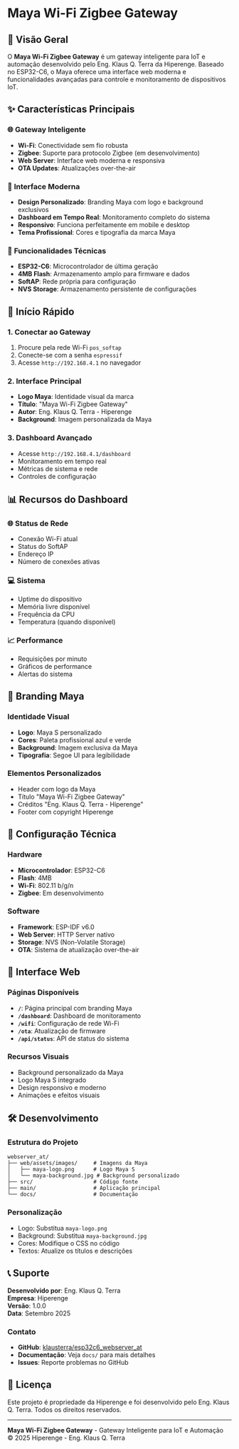 # Maya Wi-Fi Zigbee Gateway

## 🎯 Visão Geral

O **Maya Wi-Fi Zigbee Gateway** é um gateway inteligente para IoT e automação desenvolvido pelo Eng. Klaus Q. Terra da Hiperenge. Baseado no ESP32-C6, o Maya oferece uma interface web moderna e funcionalidades avançadas para controle e monitoramento de dispositivos IoT.

## ✨ Características Principais

### 🌐 **Gateway Inteligente**
- **Wi-Fi**: Conectividade sem fio robusta
- **Zigbee**: Suporte para protocolo Zigbee (em desenvolvimento)
- **Web Server**: Interface web moderna e responsiva
- **OTA Updates**: Atualizações over-the-air

### 🎨 **Interface Moderna**
- **Design Personalizado**: Branding Maya com logo e background exclusivos
- **Dashboard em Tempo Real**: Monitoramento completo do sistema
- **Responsivo**: Funciona perfeitamente em mobile e desktop
- **Tema Profissional**: Cores e tipografia da marca Maya

### 🔧 **Funcionalidades Técnicas**
- **ESP32-C6**: Microcontrolador de última geração
- **4MB Flash**: Armazenamento amplo para firmware e dados
- **SoftAP**: Rede própria para configuração
- **NVS Storage**: Armazenamento persistente de configurações

## 🚀 Início Rápido

### 1. **Conectar ao Gateway**
1. Procure pela rede Wi-Fi `pos_softap`
2. Conecte-se com a senha `espressif`
3. Acesse `http://192.168.4.1` no navegador

### 2. **Interface Principal**
- **Logo Maya**: Identidade visual da marca
- **Título**: "Maya Wi-Fi Zigbee Gateway"
- **Autor**: Eng. Klaus Q. Terra - Hiperenge
- **Background**: Imagem personalizada da Maya

### 3. **Dashboard Avançado**
- Acesse `http://192.168.4.1/dashboard`
- Monitoramento em tempo real
- Métricas de sistema e rede
- Controles de configuração

## 📊 Recursos do Dashboard

### 🌐 **Status de Rede**
- Conexão Wi-Fi atual
- Status do SoftAP
- Endereço IP
- Número de conexões ativas

### 💻 **Sistema**
- Uptime do dispositivo
- Memória livre disponível
- Frequência da CPU
- Temperatura (quando disponível)

### 📈 **Performance**
- Requisições por minuto
- Gráficos de performance
- Alertas do sistema

## 🎨 Branding Maya

### **Identidade Visual**
- **Logo**: Maya S personalizado
- **Cores**: Paleta profissional azul e verde
- **Background**: Imagem exclusiva da Maya
- **Tipografia**: Segoe UI para legibilidade

### **Elementos Personalizados**
- Header com logo da Maya
- Título "Maya Wi-Fi Zigbee Gateway"
- Créditos "Eng. Klaus Q. Terra - Hiperenge"
- Footer com copyright Hiperenge

## 🔧 Configuração Técnica

### **Hardware**
- **Microcontrolador**: ESP32-C6
- **Flash**: 4MB
- **Wi-Fi**: 802.11 b/g/n
- **Zigbee**: Em desenvolvimento

### **Software**
- **Framework**: ESP-IDF v6.0
- **Web Server**: HTTP Server nativo
- **Storage**: NVS (Non-Volatile Storage)
- **OTA**: Sistema de atualização over-the-air

## 📱 Interface Web

### **Páginas Disponíveis**
- **`/`**: Página principal com branding Maya
- **`/dashboard`**: Dashboard de monitoramento
- **`/wifi`**: Configuração de rede Wi-Fi
- **`/ota`**: Atualização de firmware
- **`/api/status`**: API de status do sistema

### **Recursos Visuais**
- Background personalizado da Maya
- Logo Maya S integrado
- Design responsivo e moderno
- Animações e efeitos visuais

## 🛠️ Desenvolvimento

### **Estrutura do Projeto**
```
webserver_at/
├── web/assets/images/     # Imagens da Maya
│   ├── maya-logo.png      # Logo Maya S
│   └── maya-background.jpg # Background personalizado
├── src/                   # Código fonte
├── main/                  # Aplicação principal
└── docs/                  # Documentação
```

### **Personalização**
- Logo: Substitua `maya-logo.png`
- Background: Substitua `maya-background.jpg`
- Cores: Modifique o CSS no código
- Textos: Atualize os títulos e descrições

## 📞 Suporte

**Desenvolvido por**: Eng. Klaus Q. Terra  
**Empresa**: Hiperenge  
**Versão**: 1.0.0  
**Data**: Setembro 2025  

### **Contato**
- **GitHub**: [klausterra/esp32c6_webserver_at](https://github.com/klausterra/esp32c6_webserver_at)
- **Documentação**: Veja `docs/` para mais detalhes
- **Issues**: Reporte problemas no GitHub

## 📄 Licença

Este projeto é propriedade da Hiperenge e foi desenvolvido pelo Eng. Klaus Q. Terra. Todos os direitos reservados.

---

**Maya Wi-Fi Zigbee Gateway** - Gateway Inteligente para IoT e Automação  
© 2025 Hiperenge - Eng. Klaus Q. Terra
